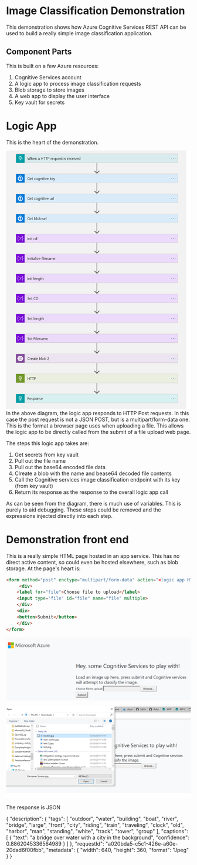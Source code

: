# Image Classification Demonstration

This demonstration shows how Azure Cognitive Services REST API can be used to build a really simple image classification application.

## Component Parts
This is built on a few Azure resources:
1. Cognitive Services account
2. A logic app to process image classification requests
3. Blob storage to store images
4. A web app to display the user interface
5. Key vault for secrets

# Logic App
This is the heart of the demonstration.

![alt text](https://github.com/jometzg/image-classification/blob/master/logic-app/logic-app.png "Image classification flow")
In the above diagram, the logic app responds to HTTP Post requests. In this case the post request is not a JSON POST, but is a multipart/form-data one. This is the format a browser page uses when uploading a file. This allows the logic app to be directly called from the submit of a file upload web page.

The steps this logic app takes are:
1. Get secrets from key vault
2. Pull out the file name
3. Pull out the base64 encoded file data
4. Clreate a blob with the name and bease64 decoded file contents
5. Call the Cognitive services image classification endpoint with its key (from key vault)
6. Return its response as the response to the overall logic app call

As can be seen from the diagram, there is much use of variables. This is purely to aid debugging. These steps could be removed and the expressions injected directly into each step.

# Demonstration front end
This is a really simple HTML page hosted in an app service. This has no direct active content, so could even be hosted elsewhere, such as blob storage. At the page's heart is:

```html
<form method="post" enctype="multipart/form-data" action="<logic app HTTP trigger URL>">
     <div>
    <label for="file">Choose file to upload</label>
    <input type="file" id="file" name="file" multiple>
    </div>
    <div>
    <button>Submit</button>
    </div>
</form>
```
![alt text](https://github.com/jometzg/image-classification/blob/master/user-interface/front-end.png "Simple demo front end")

![alt text](https://github.com/jometzg/image-classification/blob/master/user-interface/front-end-select-image.png "Seelct and image file to upload")

The response is JSON
>
{
	"description": {
		"tags": [
			"outdoor",
			"water",
			"building",
			"boat",
			"river",
			"bridge",
			"large",
			"front",
			"city",
			"riding",
			"train",
			"traveling",
			"clock",
			"old",
			"harbor",
			"man",
			"standing",
			"white",
			"track",
			"tower",
			"group"
		],
		"captions": [
			{
				"text": "a bridge over water with a city in the background",
				"confidence": 0.8862045336564989
			}
		]
	},
	"requestId": "a020bda5-c5c1-426e-a60e-20dad6f00fbb",
	"metadata": {
		"width": 640,
		"height": 360,
		"format": "Jpeg"
	}
}
